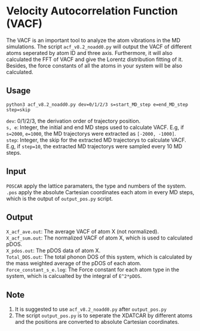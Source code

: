 # Velocity Autocorrelation Function (VACF)
The VACF is an important tool to analyze the atom vibrations in the MD simulations. The script `acf_v8.2_noadd0.py` will output the VACF of different atoms seperated by atom ID and three axis. Furthermore, it will also calculated the FFT of VACF and give the Lorentz distribution fitting of it. Besides, the force constants of all the atoms in your system will be also calculated.

## Usage 
```shell
python3 acf_v8.2_noadd0.py dev=0/1/2/3 s=start_MD_step e=end_MD_step step=skip
```
`dev`: 0/1/2/3, the derivation order of trajectory position.<br>
`s, e`: Integer, the initial and end MD steps used to calculate VACF. E.g, if `s=2000`, `e=1000`, the MD trajectorys were extracted as `[-2000, -1000]`.<br>
`step`: Integer, the skip for the extracted MD trajectorys to calculate VACF. E.g, if `step=10`, the extracted MD trajectorys were sampled every 10 MD steps.<br>

## Input 
`POSCAR` apply the lattice paramaters, the type and numbers of the system.<br>
`.pos` apply the absolute Cartesian coordinates each atom in every MD steps, which is the output of `output_pos.py` script.<br>

## Output 
`X_acf_ave.out`: The average VACF of atom X (not normalized).<br>
`X_acf_sum.out`: The normalized VACF of atom X, which is used to calculated pDOS.<br>
`X_pdos.out`: The pDOS data of atom X.<br>
`Total_DOS.out`: The total phonon DOS of this system, which is calculated by the mass weighted average of the pDOS of each atom.<br>
`Force_constant_s_e.log`: The Force constant for each atom type in the system, which is calcualted by the integral of `E^2*pDOS`.<br>


## Note 
1. It is suggested to use `acf_v8.2_noadd0.py` after `output_pos.py`
2. The script `output_pos.py` is to seperate the XDATCAR by different atoms and the positions are converted to absolute Cartesian coordinates.

